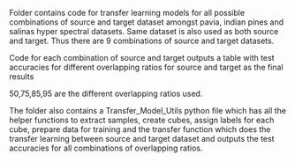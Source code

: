 Folder contains code for transfer learning models for all possible combinations of source and target dataset amongst pavia, indian pines and salinas hyper spectral datasets. Same dataset is also used as both source and target. Thus there are 9 combinations of source and target datasets.

Code for each combination of source and target outputs a table with test accuracies for different overlapping ratios for source and target as the final results

50,75,85,95 are the different overlapping ratios used.

The folder also contains a Transfer_Model_Utils python file which has
all the helper functions to extract samples, create cubes, assign labels for each cube, prepare data for training and the transfer function which does the transfer learning between source and target dataset and outputs the test accuracies for all combinations of overlapping ratios.
